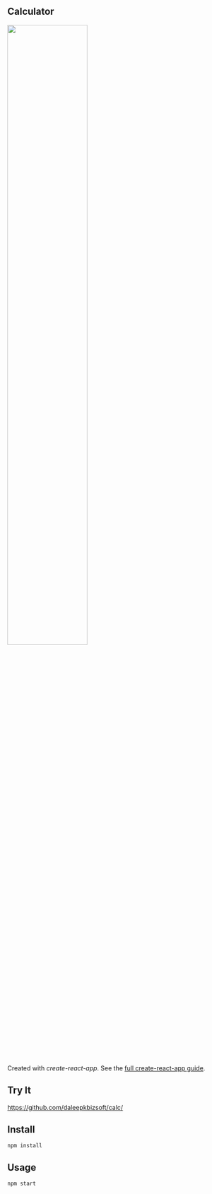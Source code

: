 Calculator
---
<img src="Logotype primary.png" width="60%" height="60%" />

Created with *create-react-app*. See the [full create-react-app guide](https://github.com/daleepkbizsoft/calc/).



Try It
---

https://github.com/daleepkbizsoft/calc/


Install
---

`npm install`



Usage
---

`npm start`
